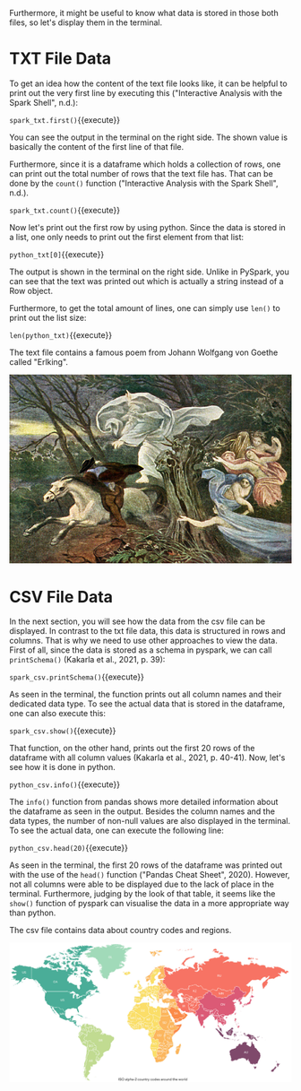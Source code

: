 Furthermore, it might be useful to know what data is stored in those both files, so let's display them in the terminal. 

# TXT File Data

To get an idea how the content of the text file looks like, it can be helpful to print out the very first line by executing this ("Interactive Analysis with the Spark Shell", n.d.):

`spark_txt.first()`{{execute}}

You can see the output in the terminal on the right side. The shown value is basically the content of the first line of that file.

Furthermore, since it is a dataframe which holds a collection of rows, one can print out the total number of rows that the text file has. That can be done by the `count()` function ("Interactive Analysis with the Spark Shell", n.d.).

`spark_txt.count()`{{execute}}

Now let's print out the first row by using python. Since the data is stored in a list, one only needs to print out the first element from that list:

`python_txt[0]`{{execute}}

The output is shown in the terminal on the right side. Unlike in PySpark, you can see that the text was printed out which is actually a string instead of a Row object.

Furthermore, to get the total amount of lines, one can simply use `len()` to print out the list size:

`len(python_txt)`{{execute}}

The text file contains a famous poem from Johann Wolfgang von Goethe called "Erlking".

![Erlking Portrait](./assets/erlking.jpg)

# CSV File Data

In the next section, you will see how the data from the csv file can be displayed. In contrast to the txt file data, this data is structured in rows and columns. That is why we need to use other approaches to view the data. First of all, since the data is stored as a schema in pyspark, we can call `printSchema()` (Kakarla et al., 2021, p. 39):

`spark_csv.printSchema()`{{execute}}

As seen in the terminal, the function prints out all column names and their dedicated data type. To see the actual data that is stored in the dataframe, one can also execute this:

`spark_csv.show()`{{execute}}

That function, on the other hand, prints out the first 20 rows of the dataframe with all column values (Kakarla et al., 2021, p. 40-41). Now, let's see how it is done in python.

`python_csv.info()`{{execute}}

The `info()` function from pandas shows more detailed information about the dataframe as seen in the output. Besides the column names and the data types, the number of non-null values are also displayed in the terminal. To see the actual data, one can execute the following line:

`python_csv.head(20)`{{execute}}

As seen in the terminal, the first 20 rows of the dataframe was printed out with the use of the `head()` function ("Pandas Cheat Sheet", 2020). However, not all columns were able to be displayed due to the lack of place in the terminal. Furthermore, judging by the look of that table, it seems like the `show()` function of pyspark can visualise the data in a more appropriate way than python.

The csv file contains data about country codes and regions.

![ISO country codes map](./assets/iso-country-codes.jpg)